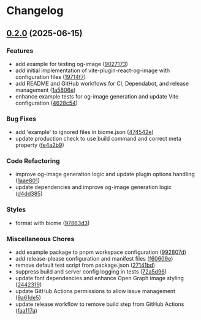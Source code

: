 # Changelog

## [0.2.0](https://github.com/sunya9/vite-plugin-react-og-image/compare/v0.1.0...v0.2.0) (2025-06-15)


### Features

* add example for testing og-image ([9027173](https://github.com/sunya9/vite-plugin-react-og-image/commit/9027173e3ce621919bce2550bf985cfb777af94d))
* add initial implementation of vite-plugin-react-og-image with configuration files ([19714f7](https://github.com/sunya9/vite-plugin-react-og-image/commit/19714f706507ab3aa07f475a2e2e3471fc0bfd89))
* add README and GitHub workflows for CI, Dependabot, and release management ([1a5806e](https://github.com/sunya9/vite-plugin-react-og-image/commit/1a5806eff732766ec6dcf704a0f5472d7cd687f5))
* enhance example tests for og-image generation and update Vite configuration ([4628c54](https://github.com/sunya9/vite-plugin-react-og-image/commit/4628c543819468c9943a4f8b8991b4d1a0b01c6f))


### Bug Fixes

* add 'example' to ignored files in biome.json ([474542e](https://github.com/sunya9/vite-plugin-react-og-image/commit/474542e9ba4d608219b7577c9e277a6f13ebe147))
* update production check to use build command and correct meta property ([fe4a2b9](https://github.com/sunya9/vite-plugin-react-og-image/commit/fe4a2b93e2aa0509ffc27c4c05146a72de89cbc3))


### Code Refactoring

* improve og-image generation logic and update plugin options handling ([1aae801](https://github.com/sunya9/vite-plugin-react-og-image/commit/1aae801ed50a0c8b0a53259dd5734d5704517c8c))
* update dependencies and improve og-image generation logic ([d4dd385](https://github.com/sunya9/vite-plugin-react-og-image/commit/d4dd3851c08a32848834b2b6487a8cbf284e4345))


### Styles

* format with biome ([97863d3](https://github.com/sunya9/vite-plugin-react-og-image/commit/97863d389cc78f590f1ab35d7140557d84532fcb))


### Miscellaneous Chores

* add example package to pnpm workspace configuration ([992807d](https://github.com/sunya9/vite-plugin-react-og-image/commit/992807dcd9110fbc0d675a7415abd34766a44289))
* add release-please configuration and manifest files ([f60609e](https://github.com/sunya9/vite-plugin-react-og-image/commit/f60609e6debaa04adcdc75bdfe7331df879fd3d7))
* remove default test script from package.json ([27141bd](https://github.com/sunya9/vite-plugin-react-og-image/commit/27141bd79d8b8e639a2dd37ef5e68eb8753764d9))
* suppress build and server config logging in tests ([72a5d96](https://github.com/sunya9/vite-plugin-react-og-image/commit/72a5d960f3097d3718e19e36fa7c4e4c81201b5f))
* update font dependencies and enhance Open Graph image styling ([2442319](https://github.com/sunya9/vite-plugin-react-og-image/commit/24423192fac791f81c3df79849594ea1c52b12e7))
* update GitHub Actions permissions to allow issue management ([9a61de5](https://github.com/sunya9/vite-plugin-react-og-image/commit/9a61de5864abdbe2921218df6752a1e91e183064))
* update release workflow to remove build step from GitHub Actions ([faa117a](https://github.com/sunya9/vite-plugin-react-og-image/commit/faa117a460b39c4dbb5be597f2ca7b5232a32393))
